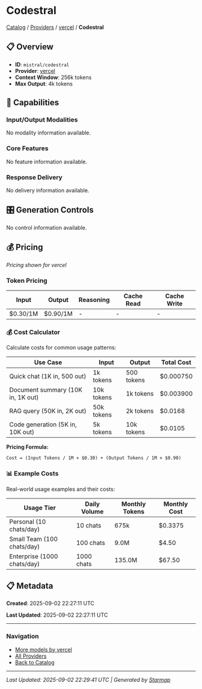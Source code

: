 # Codestral
  
[Catalog](../../../../..) / [Providers](../../../..) / [vercel](../../..) / **Codestral**


## 📋 Overview
  
- **ID**: `mistral/codestral`
- **Provider**: [vercel](../)
- **Context Window**: 256k tokens
- **Max Output**: 4k tokens
  
## 🎯 Capabilities
  
### Input/Output Modalities
  
No modality information available.
  
### Core Features
  
No feature information available.
  
### Response Delivery
  
No delivery information available.
  
## 🎛️ Generation Controls
  
No control information available.
  
## 💰 Pricing
  
*Pricing shown for vercel*
  
  
### Token Pricing
  
| Input | Output | Reasoning | Cache Read | Cache Write |
|---------|---------|---------|---------|---------|
| $0.30/1M | $0.90/1M | - | - | - |

  
### 💰 Cost Calculator
  
Calculate costs for common usage patterns:
  
  
| Use Case | Input | Output | Total Cost |
|---------|---------|---------|---------|
| Quick chat (1K in, 500 out) | 1k tokens | 500 tokens | $0.000750 |
| Document summary (10K in, 1K out) | 10k tokens | 1k tokens | $0.003900 |
| RAG query (50K in, 2K out) | 50k tokens | 2k tokens | $0.0168 |
| Code generation (5K in, 10K out) | 5k tokens | 10k tokens | $0.0105 |

  
**Pricing Formula:**
  
```
Cost = (Input Tokens / 1M × $0.30) + (Output Tokens / 1M × $0.90)
```
  
### 📊 Example Costs
  
Real-world usage examples and their costs:
  
  
| Usage Tier | Daily Volume | Monthly Tokens | Monthly Cost |
|---------|---------|---------|---------|
| Personal (10 chats/day) | 10 chats | 675k | $0.3375 |
| Small Team (100 chats/day) | 100 chats | 9.0M | $4.50 |
| Enterprise (1000 chats/day) | 1000 chats | 135.0M | $67.50 |

  
## 📋 Metadata
  
**Created**: 2025-09-02 22:27:11 UTC
  
**Last Updated**: 2025-09-02 22:27:11 UTC
  
  
---
  
  
### Navigation

- [More models by vercel](../)
- [All Providers](../../../../../providers)
- [Back to Catalog](../../../../..)


---
_Last Updated: 2025-09-02 22:29:41 UTC | Generated by [Starmap](https://github.com/agentstation/starmap)_

